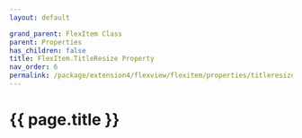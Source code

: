 ```yaml
---
layout: default

grand_parent: FlexItem Class
parent: Properties
has_children: false
title: FlexItem.TitleResize Property
nav_order: 6
permalink: /package/extension4/flexview/flexitem/properties/titleresize
---
```

# {{ page.title }}